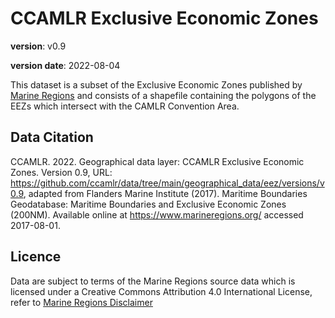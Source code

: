 # CCAMLR Exclusive Economic Zones

**version**: v0.9

**version date**: 2022-08-04

This dataset is a subset of the Exclusive Economic Zones published by [Marine Regions](https://www.marineregions.org) and consists of a shapefile containing the polygons of the EEZs which intersect with the CAMLR Convention Area.

## Data Citation

CCAMLR. 2022. Geographical data layer: CCAMLR Exclusive Economic Zones. Version 0.9, URL: <https://github.com/ccamlr/data/tree/main/geographical_data/eez/versions/v0.9>, adapted from Flanders Marine Institute (2017). Maritime Boundaries Geodatabase: Maritime Boundaries and Exclusive Economic Zones (200NM). Available online at <https://www.marineregions.org/> accessed 2017-08-01.

## Licence

Data are subject to terms of the Marine Regions source data which is licensed under a Creative Commons Attribution 4.0 International License, refer to [Marine Regions Disclaimer](https://www.marineregions.org/disclaimer.php)
